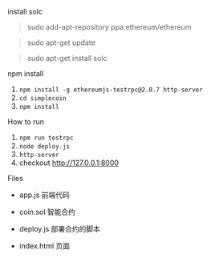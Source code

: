 install solc
> sudo add-apt-repository ppa:ethereum/ethereum

> sudo apt-get update

> sudo apt-get install solc


npm install

1. `npm install -g ethereumjs-testrpc@2.0.7 http-server`
2. `cd simplecoin`
3. `npm install`

How to run

1. `npm run testrpc`
2. `node deploy.js`
3. `http-server`
4. checkout http://127.0.0.1:8000

Files

* app.js
  前端代码

* coin.sol
  智能合约

* deploy.js
  部署合约的脚本

* index.html
  页面


